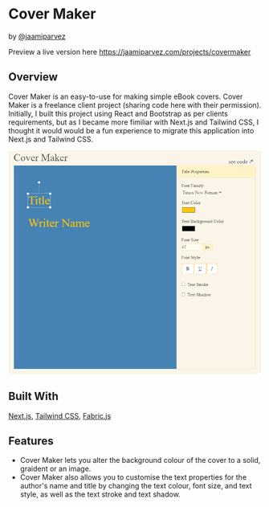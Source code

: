 # Cover Maker
by [@jaamiparvez](https://jaamiparvez.com/)

Preview a live version here https://jaamiparvez.com/projects/covermaker

## Overview 


Cover Maker is an easy-to-use for making simple eBook covers. Cover Maker is a freelance client project (sharing code here with their permission). Initially, I built this project using React and Bootstrap as per clients requirements, but as I became more fimiliar with Next.js and Tailwind CSS, I thought it would would be a fun experience to migrate this application into Next.js and Tailwind CSS.

![Alt text](/public/screenshot2.png?raw=true "Screenshot of live project")


## Built With

[Next.js](https://nextjs.org/), [Tailwind CSS](https://tailwindcss.com/), [Fabric.js](http://fabricjs.com/)

## Features

- Cover Maker lets you alter the background colour of the cover to a solid, graident or an image.
- Cover Maker also allows you to customise the text properties for the author's name and title by changing the text colour, font size, and text style, as well as the text stroke and text shadow.

